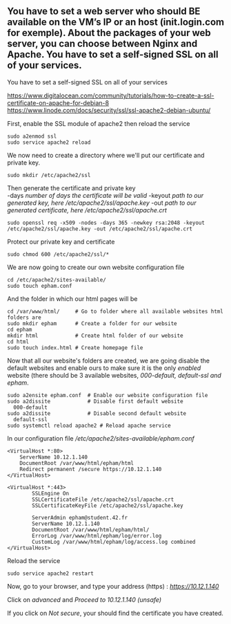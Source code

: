 ## You have to set a web server who should BE available on the VM’s IP or an host (init.login.com for exemple). About the packages of your web server, you can choose between Nginx and Apache. You have to set a self-signed SSL on all of your services.

You have to set a self-signed SSL on all of your services

https://www.digitalocean.com/community/tutorials/how-to-create-a-ssl-certificate-on-apache-for-debian-8
https://www.linode.com/docs/security/ssl/ssl-apache2-debian-ubuntu/
  
First, enable the SSL module of apache2 then reload the service
```
sudo a2enmod ssl
sudo service apache2 reload
```
  
We now need to create a directory where we'll put our certificate and private key.
```
sudo mkdir /etc/apache2/ssl
```

Then generate the certificate and private key  
-days *number of days the certificate will be valid*
-keyout *path to our generated key, here /etc/apache2/ssl/apache.key*
-out *path to our generated certificate, here /etc/apache2/ssl/apache.crt*
  
```
sudo openssl req -x509 -nodes -days 365 -newkey rsa:2048 -keyout /etc/apache2/ssl/apache.key -out /etc/apache2/ssl/apache.crt
```
  
Protect our private key and certificate
```
sudo chmod 600 /etc/apache2/ssl/*
```

We are now going to create our own website configuration file
```
cd /etc/apache2/sites-available/
sudo touch epham.conf
```

And the folder in which our html pages will be
```
cd /var/www/html/     # Go to folder where all available websites html folders are
sudo mkdir epham      # Create a folder for our website
cd epham
mkdir html            # Create html folder of our website
cd html
sudo touch index.html # Create homepage file
```

Now that all our website's folders are created, we are going disable the default websites and enable ours to make sure it is the only *enabled* website (there should be 3 available websites, *000-default, default-ssl and epham*.
```
sudo a2ensite epham.conf  # Enable our website configuration file
sudo a2dissite            # Disable first default website
  000-default
sudo a2dissite            # Disable second default website
  default-ssl
sudo systemctl reload apache2 # Reload apache service
```
  
In our configuration file */etc/apache2/sites-available/epham.conf*
```
<VirtualHost *:80>
	ServerName 10.12.1.140
	DocumentRoot /var/www/html/epham/html
	Redirect permanent /secure https://10.12.1.140
</VirtualHost>

<VirtualHost *:443>
    	SSLEngine On
    	SSLCertificateFile /etc/apache2/ssl/apache.crt
    	SSLCertificateKeyFile /etc/apache2/ssl/apache.key

    	ServerAdmin epham@student.42.fr
    	ServerName 10.12.1.140
      	DocumentRoot /var/www/html/epham/html/
    	ErrorLog /var/www/html/epham/log/error.log
    	CustomLog /var/www/html/epham/log/access.log combined
</VirtualHost>
```

Reload the service
```
sudo service apache2 restart
```

Now, go to your browser, and type your address (https) : *https://10.12.1.140*  
  
Click on *advanced* and *Proceed to 10.12.1.140 (unsafe)*
  
If you click on *Not secure*, your should find the certificate you have created.
